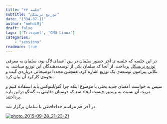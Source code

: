 ```yaml
---
title: "جلسه ۳۳"
subtitle: "توزیع تریسکل"
date: "1394-07-11"
author: "mehdiMj"
draft: false
tags: ['Trisquel', 'GNU Linux']
categories:
    - "sessions"
readmore: true
---
```

در این جلسه که جلسه ی آخر حضور سلمان در بین اعضای لاگ بود، سلمان به معرفی [توزیع تریسکل](https://fa.wikipedia.org/wiki/%D8%AA%D8%B1%DB%8C%D8%B3%DA%A9%D9%84) پرداخت. از آنجا که سلمان یکی از توسعه‌دهندگان این توزیع میباشد، به نکاتی پیرامون توسعه‌ی یک توزیع اشاره کرد. همچنین مجددا توضیحاتی درباره‌ی گیت و نحوه‌ی کارکرد آن بیان کرد.

سپس به خواست اعضای جدید بحثی با موضوع اینکه چرا گنو/لینوکس باید استفاده کنیم و مزیت آن نسبت به ویندوز چیست ایجاد شد که دوستان دقایقی به گفتگو دراین‌ باره پرداختند.

در آخر هم مراسم خداحافظی با سلمان برگزار شد.

[![photo_2015-09-28_21-23-21](../../img/8fe79060-fdbb-11e6-86dd-a088b4d860141488289269.6408424.jpg)](../../img/8fe79060-fdbb-11e6-86dd-a088b4d860141488289269.6408424.jpg)
